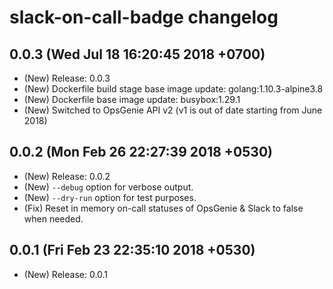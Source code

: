 # slack-on-call-badge changelog

## 0.0.3 (Wed Jul 18 16:20:45 2018 +0700)

* (New) Release: 0.0.3
* (New) Dockerfile build stage base image update: golang:1.10.3-alpine3.8
* (New) Dockerfile base image update: busybox:1.29.1
* (New) Switched to OpsGenie API v2 (v1 is out of date starting from June 2018)

## 0.0.2 (Mon Feb 26 22:27:39 2018 +0530)

* (New) Release: 0.0.2
* (New) `--debug` option for verbose output.
* (New) `--dry-run` option for test purposes.
* (Fix) Reset in memory on-call statuses of OpsGenie & Slack to false when needed.

## 0.0.1 (Fri Feb 23 22:35:10 2018 +0530)

* (New) Release: 0.0.1
